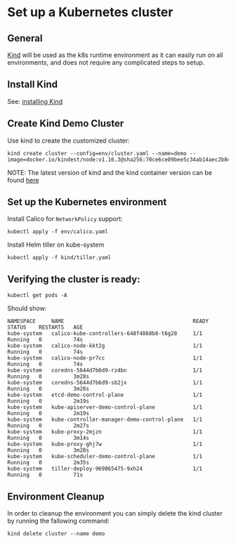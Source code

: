 
# Set up a Kubernetes cluster

## General
[Kind](https://github.com/kubernetes-sigs/kind) will be used as the k8s runtime environment as it can easily run on all environments, and does not require any complicated steps to setup.

## Install Kind

See: [installing Kind](https://kind.sigs.k8s.io/docs/user/quick-start/)

## Create Kind Demo Cluster

Use kind to create the customized cluster:

```console
kind create cluster --config=env/cluster.yaml --name=demo --image=docker.io/kindest/node:v1.16.3@sha256:70ce6ce09bee5c34ab14aec2b84d6edb260473a60638b1b095470a3a0f95ebec
```
NOTE: The latest version of kind and the kind container version can be found [here](https://github.com/kubernetes-sigs/kind/releases)

## Set up the Kubernetes environment 

Install Calico for `NetworkPolicy` support:

```console
kubectl apply -f env/calico.yaml
```
Install Helm tiller on kube-system 

```console
kubectl apply -f kind/tiller.yaml
```

## Verifying the cluster is ready:

```console
kubectl get pods -A
```

Should show:

```console
NAMESPACE     NAME                                         READY   STATUS    RESTARTS   AGE
kube-system   calico-kube-controllers-648f4868b8-t6g28     1/1     Running   0          74s
kube-system   calico-node-kkt2g                            1/1     Running   0          74s
kube-system   calico-node-pr7cc                            1/1     Running   0          74s
kube-system   coredns-5644d7b6d9-rz4bn                     1/1     Running   0          3m28s
kube-system   coredns-5644d7b6d9-sb2jx                     1/1     Running   0          3m28s
kube-system   etcd-demo-control-plane                      1/1     Running   0          2m19s
kube-system   kube-apiserver-demo-control-plane            1/1     Running   0          2m19s
kube-system   kube-controller-manager-demo-control-plane   1/1     Running   0          2m27s
kube-system   kube-proxy-2mjzn                             1/1     Running   0          3m14s
kube-system   kube-proxy-ghj7w                             1/1     Running   0          3m28s
kube-system   kube-scheduler-demo-control-plane            1/1     Running   0          2m35s
kube-system   tiller-deploy-969865475-9xh24                1/1     Running   0          71s
```

## Environment Cleanup 
In order to cleanup the environment you can simply delete the kind cluster by running the fallowing command:

```console
kind delete cluster --name demo
```